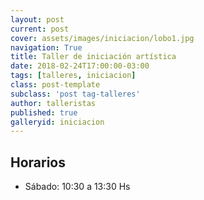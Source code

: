 ```yaml
---
layout: post
current: post
cover: assets/images/iniciacion/lobo1.jpg
navigation: True
title: Taller de iniciación artística
date: 2018-02-24T17:00:00-03:00
tags: [talleres, iniciacion]
class: post-template
subclass: 'post tag-talleres'
author: talleristas
published: true
galleryid: iniciacion
---
```

## Horarios

- Sábado: 10:30 a 13:30 Hs
